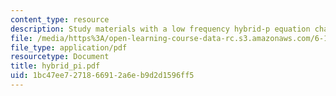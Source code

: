 ```yaml
---
content_type: resource
description: Study materials with a low frequency hybrid-p equation chart.
file: /media/https%3A/open-learning-course-data-rc.s3.amazonaws.com/6-101-introductory-analog-electronics-laboratory-spring-2007/1bc47ee7271866912a6eb9d2d1596ff5_hybrid_pi.pdf
file_type: application/pdf
resourcetype: Document
title: hybrid_pi.pdf
uid: 1bc47ee7-2718-6691-2a6e-b9d2d1596ff5
---
```

